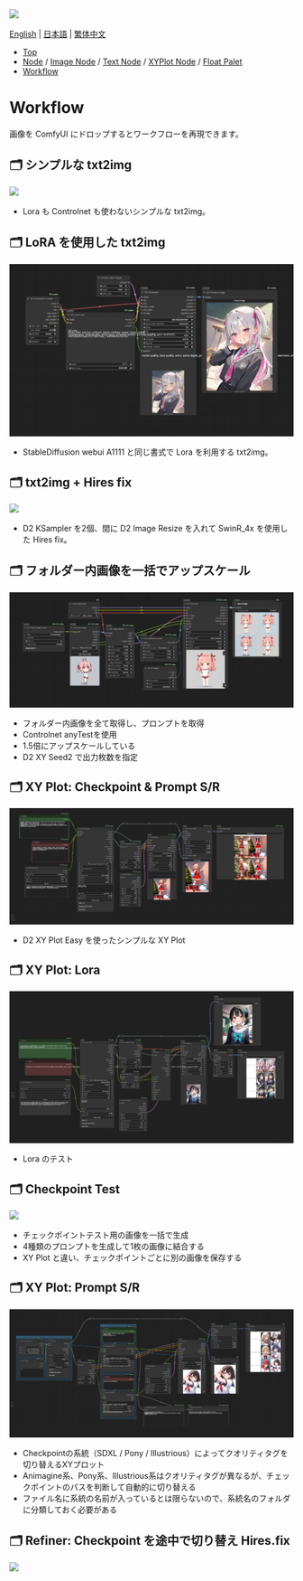 <img src="../img/title.jpg" style="max-width:100%">



<a href="../en/index.md">English</a> | <a href="../ja/index.md">日本語</a> | <a href="../zh/index.md">繁体中文</a>

- <a href="index.md">Top</a>
- <a href="node.md">Node</a> / <a href="node_image.md">Image Node</a> / <a href="node_text.md">Text Node</a> / <a href="node_xy.md">XYPlot Node</a> / <a href="node_float.md">Float Palet</a>
- <a href="workflow.md">Workflow</a>



<h1>
Workflow
</h1>

画像を ComfyUI にドロップするとワークフローを再現できます。


## :card_index_dividers: シンプルな txt2img

<a href="../../workflow/simple_t2i_20241218.png"><img src="../../workflow/simple_t2i_20241218.png"></a>

- Lora も Controlnet も使わないシンプルな txt2img。


## :card_index_dividers: LoRA を使用した txt2img

<a href="../../workflow/lora_t2i_20250323.png"><img src="../../workflow/lora_t2i_20250323.png"></a>

- StableDiffusion webui A1111 と同じ書式で Lora を利用する txt2img。



## :card_index_dividers: txt2img + Hires fix

<a href="../../workflow/hiresfix_20241218.png"><img src="../../workflow/hiresfix_20241218.png"></a>

- D2 KSampler を2個、間に D2 Image Resize を入れて SwinR_4x を使用した Hires fix。



## :card_index_dividers: フォルダー内画像を一括でアップスケール

<a href="../../workflow/folder_image_queue_upscale_20250120.png"><img src="../../workflow/folder_image_queue_upscale_20250120.png"></a>

- フォルダー内画像を全て取得し、プロンプトを取得
- Controlnet anyTestを使用
- 1.5倍にアップスケールしている
- D2 XY Seed2 で出力枚数を指定


## :card_index_dividers: XY Plot: Checkpoint & Prompt S/R

<a href="../../workflow/xy_easy_20250121.png"><img src="../../workflow/xy_easy_20250121.png"></a>

- D2 XY Plot Easy を使ったシンプルな XY Plot

## :card_index_dividers: XY Plot: Lora

<a href="../../workflow/xy_easy_lora_20250323.png"><img src="../../workflow/xy_easy_lora_20250323.png"></a>

- Lora のテスト


## :card_index_dividers: Checkpoint Test 

<a href="../../workflow/checkpoint_test_20241218.png"><img src="../../workflow/checkpoint_test_20241218.png"></a>

- チェックポイントテスト用の画像を一括で生成
- 4種類のプロンプトを生成して1枚の画像に結合する
- XY Plot と違い、チェックポイントごとに別の画像を保存する



## :card_index_dividers: XY Plot: Prompt S/R

<a href="../../workflow/xy_prompt_sr_20250121.png"><img src="../../workflow/xy_prompt_sr_20250121.png"></a>

- Checkpointの系統（SDXL / Pony / Illustrious）によってクオリティタグを切り替えるXYプロット
- Animagine系、Pony系、Illustrious系はクオリティタグが異なるが、チェックポイントのパスを判断して自動的に切り替える
- ファイル名に系統の名前が入っているとは限らないので、系統名のフォルダに分類しておく必要がある


## :card_index_dividers: Refiner: Checkpoint を途中で切り替え Hires.fix

<a href="../../workflow/Refiner_20241218.png"><img src="../../workflow/Refiner_20241218.png"></a>


